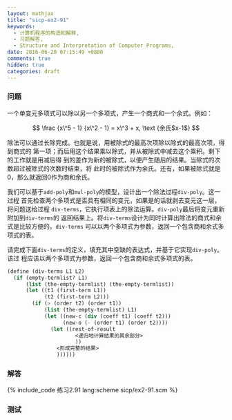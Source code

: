 ```yaml
---
layout: mathjax
title: "sicp-ex2-91"
keywords:
  - 计算机程序的构造和解释,
  - 习题解答,
  - Structure and Interpretation of Computer Programs,
date: 2016-06-20 07:15:49 +0800
comments: true
hidden: true
categories: draft
---
```


### 问题

一个单变元多项式可以除以另一个多项式，产生一个商式和一个余式。例如：

$$
\frac {x\^5 - 1} {x\^2 - 1} = x\^3 + x, \text {余氏$x-1$}
$$

除法可以通过长除完成。也就是说，用被除式的最高次项除以除式的最高次项，得到商式的
第一项；而后用这个结果乘以除式，并从被除式中减去这个乘积。剩下的工作就是用减后得
到的差作为新的被除式，以便产生随后的结果。当除式的次数超过被除式的次数时结束，将
此时的被除式作为余氏。还有，如果被除式就是0，那么就返回0作为商和余氏。

我们可以基于`add-poly`和`mul-poly`的模型，设计出一个除法过程`div-poly`。这一过程
首先检查两个多项式是否具有相同的变元，如果是的话就剥去变元这一层，将问题送给过程
`div-terms`，它执行项表上的除法运算。`div-poly`最后将变元重新附加到`div-terms`的
返回结果上。将`div-terms`设计为同时计算出除法的商式和余式是比较方便的。`div-terms`
可以以两个多项式为参数，返回一个包含商和余式多项式的表。

请完成下面`div-terms`的定义，填充其中空缺的表达式，并基于它实现`div-poly`。该过
程应该以两个多项式为参数，返回一个包含商和余式多项式的表。

``` scheme
(define (div-terms L1 L2)
  (if (empty-termlist? L1)
      (list (the-empty-termlist) (the-empty-termlist))
      (let ((t1 (first-term L1))
            (t2 (first-term L2)))
        (if (> (order t2) (order t1))
            (list (the-empty-termlist) L1)
            (let ((new-c (div (coeff t1) (coeff t2)))
                  (new-o (- (order t1) (order t2))))
              (let ((rest-of-result
                      <递归地计算结果的其余部分>
                      ))
                <形成完整的结果>
                ))))))
```

### 解答

{% include_code 练习2.91 lang:scheme sicp/ex2-91.scm %}

### 测试
